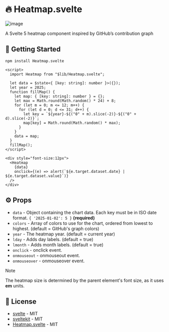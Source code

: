 # 🔥 Heatmap.svelte

![image](https://github.com/user-attachments/assets/67412475-ec75-4bcf-980b-9cdc0ffbdfff)

A Svelte 5 heatmap component inspired by GitHub’s contribution graph

## 🚀 Getting Started

```
npm install Heatmap.svelte
```

```svelte
<script>
  import Heatmap from "$lib/Heatmap.svelte";

  let data = $state<{ [key: string]: number }>({});
  let year = 2025;
  function fillMap() {
    let map: { [key: string]: number } = {};
    let max = Math.round(Math.random() * 24) + 8;
    for (let m = 0; m <= 12; m++) {
      for (let d = 0; d <= 31; d++) {
        let key = `${year}-${("0" + m).slice(-2)}-${("0" + d).slice(-2)}`;
        map[key] = Math.round(Math.random() * max);
      }
    }
    data = map;
  }
  fillMap();
</script>

<div style="font-size:12px">
  <Heatmap
    {data}
    onclick={(e) => alert(`${e.target.dataset.date} | ${e.target.dataset.value}`)}
  />
</div>
```

## ⚙️ Props

- ``data`` - Object containing the chart data. Each key must be in ISO date format. `{ '2025-01-02': 5 }` **(required)** 
- ``colors`` - Array of colors to use for the chart, ordered from lowest to highest. (default = GitHub's graph colors)
- ``year`` - The heatmap year. (default = current year)
- ``lday`` - Adds day labels. (default = true)
- ``lmonth`` - Adds month labels. (default = true)
- ``onclick`` - onclick event.
- ``onmouseout`` - onmouseout event.
- ``onmouseover`` - onmouseover event.

> [!NOTE]
> The heatmap size is determined by the parent element's font size, as it uses **em** units.

## 📜 License

- [svelte](https://github.com/sveltejs/svelte) - MIT
- [sveltekit](https://github.com/sveltejs/kit) - MIT
- [Heatmap.svelte](https://github.com/FelipeIzolan/Heatmap.svelte) - MIT
